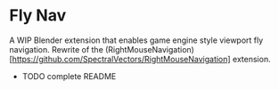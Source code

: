 # Fly Nav

A WIP Blender extension that enables game engine style viewport fly navigation. Rewrite of the (RightMouseNavigation)[https://github.com/SpectralVectors/RightMouseNavigation] extension.

- TODO complete README
